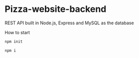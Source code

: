 # Pizza-website-backend

REST API built in Node.js, Express and MySQL as the database

How to start 
```bash
npm init
```
```bash
npm i
```
